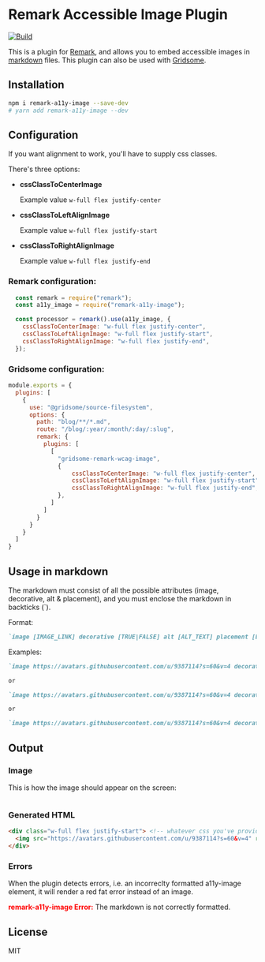 # Remark Accessible Image Plugin
[![Build](https://github.com/Healios/remark-a11y-image/actions/workflows/node.js.yml/badge.svg)](https://github.com/Healios/remark-a11y-image/actions/workflows/node.js.yml)

This is a plugin for [Remark](https://remark.js.org/), and allows you to embed accessible images in [markdown](https://daringfireball.net/projects/markdown/) files. This plugin can also be used with [Gridsome](https://gridsome.org/).

## Installation

```bash
npm i remark-a11y-image --save-dev
# yarn add remark-a11y-image --dev
```

## Configuration
If you want alignment to work, you'll have to supply css classes.

There's three options:
- **cssClassToCenterImage**

  Example value `w-full flex justify-center`

- **cssClassToLeftAlignImage**

  Example value `w-full flex justify-start`

- **cssClassToRightAlignImage**

  Example value `w-full flex justify-end`


### Remark configuration:
```js
  const remark = require("remark");
  const a11y_image = require("remark-a11y-image");

  const processor = remark().use(a11y_image, {
    cssClassToCenterImage: "w-full flex justify-center",
    cssClassToLeftAlignImage: "w-full flex justify-start",
    cssClassToRightAlignImage: "w-full flex justify-end",
  });
```


### Gridsome configuration:
```js
module.exports = {
  plugins: [
    {
      use: "@gridsome/source-filesystem",
      options: {
        path: "blog/**/*.md",
        route: "/blog/:year/:month/:day/:slug",
        remark: {
          plugins: [
            [
              "gridsome-remark-wcag-image",
              {
                  cssClassToCenterImage: "w-full flex justify-center",
                  cssClassToLeftAlignImage: "w-full flex justify-start",
                  cssClassToRightAlignImage: "w-full flex justify-end",
              },
            ]
          ]
        }
      }
    }
  ]
}
```

## Usage in markdown

The markdown must consist of all the possible attributes (image, decorative, alt & placement), and you must enclose the markdown in backticks (\`). 

Format:
```markdown
`image [IMAGE_LINK] decorative [TRUE|FALSE] alt [ALT_TEXT] placement [Left|Center|Right]`
```

Examples:

```markdown
`image https://avatars.githubusercontent.com/u/9387114?s=60&v=4 decorative true alt placement Center`

or

`image https://avatars.githubusercontent.com/u/9387114?s=60&v=4 decorative true alt This alt text won't be shown placement Center`

or

`image https://avatars.githubusercontent.com/u/9387114?s=60&v=4 decorative false alt This is alt text will be shown placement Center`
```

## Output

### Image

This is how the image should appear on the screen:

<img src="https://avatars.githubusercontent.com/u/9387114?s=60&v=4" role="presentation" alt="">

### Generated HTML

```html
<div class="w-full flex justify-start"> <!-- whatever css you've provided -->
  <img src="https://avatars.githubusercontent.com/u/9387114?s=60&v=4" role="presentation" alt="">
</div>
```

### Errors
When the plugin detects errors, i.e. an incorreclty formatted a11y-image element, it will render a red fat error instead of an image.

<p><span style="color: red; font-weight: bold;">remark-a11y-image Error:</span> The markdown is not correctly formatted.</p>


## License

MIT
